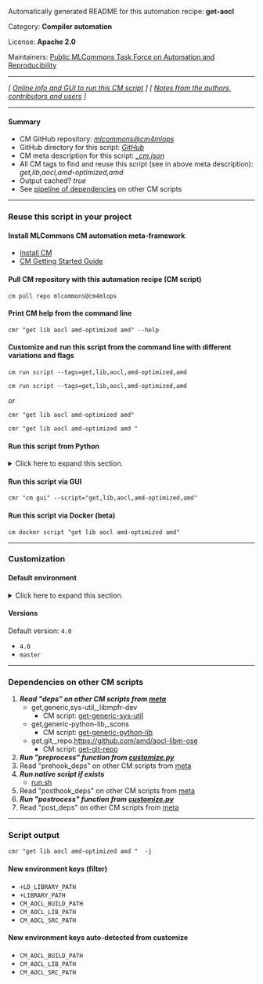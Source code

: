 Automatically generated README for this automation recipe: **get-aocl**

Category: **Compiler automation**

License: **Apache 2.0**

Maintainers: [Public MLCommons Task Force on Automation and Reproducibility](https://github.com/mlcommons/ck/blob/master/docs/taskforce.md)

---
*[ [Online info and GUI to run this CM script](https://access.cknowledge.org/playground/?action=scripts&name=get-aocl,a65d3088f57d413d) ] [ [Notes from the authors, contributors and users](README-extra.md) ]*

---
#### Summary

* CM GitHub repository: *[mlcommons@cm4mlops](https://github.com/mlcommons/cm4mlops/tree/dev)*
* GitHub directory for this script: *[GitHub](https://github.com/mlcommons/cm4mlops/tree/dev/script/get-aocl)*
* CM meta description for this script: *[_cm.json](_cm.json)*
* All CM tags to find and reuse this script (see in above meta description): *get,lib,aocl,amd-optimized,amd*
* Output cached? *true*
* See [pipeline of dependencies](#dependencies-on-other-cm-scripts) on other CM scripts


---
### Reuse this script in your project

#### Install MLCommons CM automation meta-framework

* [Install CM](https://access.cknowledge.org/playground/?action=install)
* [CM Getting Started Guide](https://github.com/mlcommons/ck/blob/master/docs/getting-started.md)

#### Pull CM repository with this automation recipe (CM script)

```cm pull repo mlcommons@cm4mlops```

#### Print CM help from the command line

````cmr "get lib aocl amd-optimized amd" --help````

#### Customize and run this script from the command line with different variations and flags

`cm run script --tags=get,lib,aocl,amd-optimized,amd`

`cm run script --tags=get,lib,aocl,amd-optimized,amd `

*or*

`cmr "get lib aocl amd-optimized amd"`

`cmr "get lib aocl amd-optimized amd " `


#### Run this script from Python

<details>
<summary>Click here to expand this section.</summary>

```python

import cmind

r = cmind.access({'action':'run'
                  'automation':'script',
                  'tags':'get,lib,aocl,amd-optimized,amd'
                  'out':'con',
                  ...
                  (other input keys for this script)
                  ...
                 })

if r['return']>0:
    print (r['error'])

```

</details>


#### Run this script via GUI

```cmr "cm gui" --script="get,lib,aocl,amd-optimized,amd"```

#### Run this script via Docker (beta)

`cm docker script "get lib aocl amd-optimized amd" `

___
### Customization

#### Default environment

<details>
<summary>Click here to expand this section.</summary>

These keys can be updated via `--env.KEY=VALUE` or `env` dictionary in `@input.json` or using script flags.


</details>

#### Versions
Default version: `4.0`

* `4.0`
* `master`
___
### Dependencies on other CM scripts


  1. ***Read "deps" on other CM scripts from [meta](https://github.com/mlcommons/cm4mlops/tree/dev/script/get-aocl/_cm.json)***
     * get,generic,sys-util,_libmpfr-dev
       - CM script: [get-generic-sys-util](https://github.com/mlcommons/cm4mlops/tree/master/script/get-generic-sys-util)
     * get,generic-python-lib,_scons
       - CM script: [get-generic-python-lib](https://github.com/mlcommons/cm4mlops/tree/master/script/get-generic-python-lib)
     * get,git,_repo.https://github.com/amd/aocl-libm-ose
       - CM script: [get-git-repo](https://github.com/mlcommons/cm4mlops/tree/master/script/get-git-repo)
  1. ***Run "preprocess" function from [customize.py](https://github.com/mlcommons/cm4mlops/tree/dev/script/get-aocl/customize.py)***
  1. Read "prehook_deps" on other CM scripts from [meta](https://github.com/mlcommons/cm4mlops/tree/dev/script/get-aocl/_cm.json)
  1. ***Run native script if exists***
     * [run.sh](https://github.com/mlcommons/cm4mlops/tree/dev/script/get-aocl/run.sh)
  1. Read "posthook_deps" on other CM scripts from [meta](https://github.com/mlcommons/cm4mlops/tree/dev/script/get-aocl/_cm.json)
  1. ***Run "postrocess" function from [customize.py](https://github.com/mlcommons/cm4mlops/tree/dev/script/get-aocl/customize.py)***
  1. Read "post_deps" on other CM scripts from [meta](https://github.com/mlcommons/cm4mlops/tree/dev/script/get-aocl/_cm.json)

___
### Script output
`cmr "get lib aocl amd-optimized amd "  -j`
#### New environment keys (filter)

* `+LD_LIBRARY_PATH`
* `+LIBRARY_PATH`
* `CM_AOCL_BUILD_PATH`
* `CM_AOCL_LIB_PATH`
* `CM_AOCL_SRC_PATH`
#### New environment keys auto-detected from customize

* `CM_AOCL_BUILD_PATH`
* `CM_AOCL_LIB_PATH`
* `CM_AOCL_SRC_PATH`